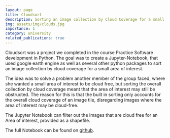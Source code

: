 ```yaml
---
layout: page
title: Cloudsort
description: Sorting an image collection by Cloud Coverage for a small area of interest
img: assets/img/clouds.jpg
importance: 1
category: university
related_publications: true
---
```


Cloudsort was a project we completed in the course Practice Software development in Python. The goal was to create a Jupyter-Notebook, that used google earth engine as well as several other python packages to sort an image collection by cloud coverage for a small area of interest. 

The idea was to solve a problem another member of the group faced, where she wanted a small area of interest to be cloud free, but sorting the overall collection by cloud coverage meant that the area of interest may still be obstructed. The reason for this is that the built in sorting only accounts for the overall cloud coverage of an image tile, disregarding images where the area of interest may be cloud-free.

The Jupyter Notebook can filter out the images that are cloud free for an Area of interest, provided as a shapefile. 

The full Notebook can be found on [github](https://github.com/leaeffertz/PLUS_softwaredev_cloudsort/blob/main/cloudsort.ipynb).

